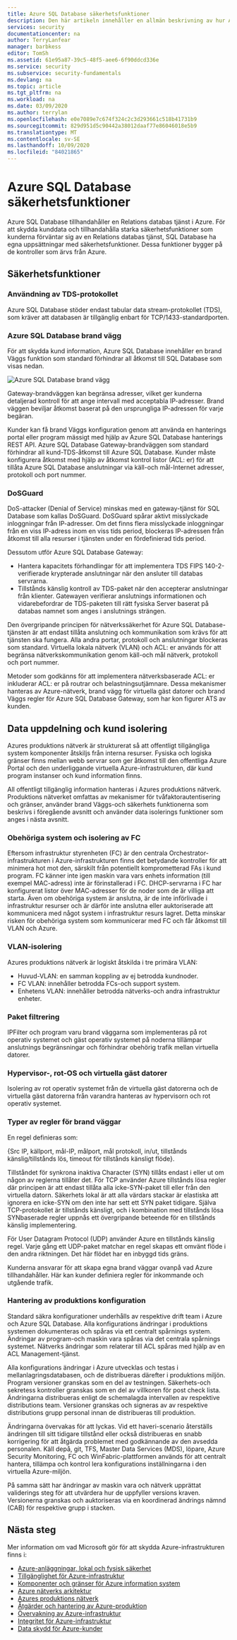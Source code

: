 ```yaml
---
title: Azure SQL Database säkerhetsfunktioner
description: Den här artikeln innehåller en allmän beskrivning av hur Azure SQL Database skyddar kund information i Azure.
services: security
documentationcenter: na
author: TerryLanfear
manager: barbkess
editor: TomSh
ms.assetid: 61e95a87-39c5-48f5-aee6-6f90ddcd336e
ms.service: security
ms.subservice: security-fundamentals
ms.devlang: na
ms.topic: article
ms.tgt_pltfrm: na
ms.workload: na
ms.date: 03/09/2020
ms.author: terrylan
ms.openlocfilehash: e0e7089e7c674f324c2c3d293661c518b41731b9
ms.sourcegitcommit: 829d951d5c90442a38012daaf77e86046018e5b9
ms.translationtype: MT
ms.contentlocale: sv-SE
ms.lasthandoff: 10/09/2020
ms.locfileid: "84021865"
---
```

# <a name="azure-sql-database-security-features"></a>Azure SQL Database säkerhetsfunktioner    
Azure SQL Database tillhandahåller en Relations databas tjänst i Azure. För att skydda kunddata och tillhandahålla starka säkerhetsfunktioner som kunderna förväntar sig av en Relations databas tjänst, SQL Database ha egna uppsättningar med säkerhetsfunktioner. Dessa funktioner bygger på de kontroller som ärvs från Azure.

## <a name="security-capabilities"></a>Säkerhetsfunktioner

### <a name="usage-of-the-tds-protocol"></a>Användning av TDS-protokollet
Azure SQL Database stöder endast tabular data stream-protokollet (TDS), som kräver att databasen är tillgänglig enbart för TCP/1433-standardporten.

### <a name="azure-sql-database-firewall"></a>Azure SQL Database brand vägg
För att skydda kund information, Azure SQL Database innehåller en brand Väggs funktion som standard förhindrar all åtkomst till SQL Database som visas nedan.

![Azure SQL Database brand vägg](./media/infrastructure-sql/sql-database-firewall.png)

Gateway-brandväggen kan begränsa adresser, vilket ger kunderna detaljerad kontroll för att ange intervall med acceptabla IP-adresser. Brand väggen beviljar åtkomst baserat på den ursprungliga IP-adressen för varje begäran.

Kunder kan få brand Väggs konfiguration genom att använda en hanterings portal eller program mässigt med hjälp av Azure SQL Database hanterings REST API. Azure SQL Database Gateway-brandväggen som standard förhindrar all kund-TDS-åtkomst till Azure SQL Database. Kunder måste konfigurera åtkomst med hjälp av åtkomst kontrol listor (ACL: er) för att tillåta Azure SQL Database anslutningar via käll-och mål-Internet adresser, protokoll och port nummer.

### <a name="dosguard"></a>DoSGuard
DoS-attacker (Denial of Service) minskas med en gateway-tjänst för SQL Database som kallas DoSGuard. DoSGuard spårar aktivt misslyckade inloggningar från IP-adresser. Om det finns flera misslyckade inloggningar från en viss IP-adress inom en viss tids period, blockeras IP-adressen från åtkomst till alla resurser i tjänsten under en fördefinierad tids period.

Dessutom utför Azure SQL Database Gateway:

- Hantera kapacitets förhandlingar för att implementera TDS FIPS 140-2-verifierade krypterade anslutningar när den ansluter till databas servrarna.
- Tillstånds känslig kontroll av TDS-paket när den accepterar anslutningar från klienter. Gatewayen verifierar anslutnings informationen och vidarebefordrar de TDS-paketen till rätt fysiska Server baserat på databas namnet som anges i anslutnings strängen.

Den övergripande principen för nätverkssäkerhet för Azure SQL Database-tjänsten är att endast tillåta anslutning och kommunikation som krävs för att tjänsten ska fungera. Alla andra portar, protokoll och anslutningar blockeras som standard. Virtuella lokala nätverk (VLAN) och ACL: er används för att begränsa nätverkskommunikation genom käll-och mål nätverk, protokoll och port nummer.

Metoder som godkänns för att implementera nätverksbaserade ACL: er inkluderar ACL: er på routrar och belastningsutjämnare. Dessa mekanismer hanteras av Azure-nätverk, brand vägg för virtuella gäst datorer och brand Väggs regler för Azure SQL Database Gateway, som har kon figurer ATS av kunden.

## <a name="data-segregation-and-customer-isolation"></a>Data uppdelning och kund isolering
Azures produktions nätverk är strukturerat så att offentligt tillgängliga system komponenter åtskiljs från interna resurser. Fysiska och logiska gränser finns mellan webb servrar som ger åtkomst till den offentliga Azure Portal och den underliggande virtuella Azure-infrastrukturen, där kund program instanser och kund information finns.

All offentligt tillgänglig information hanteras i Azures produktions nätverk. Produktions nätverket omfattas av mekanismer för tvåfaktorautentisering och gränser, använder brand Väggs-och säkerhets funktionerna som beskrivs i föregående avsnitt och använder data isolerings funktioner som anges i nästa avsnitt.

### <a name="unauthorized-systems-and-isolation-of-the-fc"></a>Obehöriga system och isolering av FC
Eftersom infrastruktur styrenheten (FC) är den centrala Orchestrator-infrastrukturen i Azure-infrastrukturen finns det betydande kontroller för att minimera hot mot den, särskilt från potentiellt komprometterad FAs i kund program. FC känner inte igen maskin vara vars enhets information (till exempel MAC-adress) inte är förinstallerad i FC. DHCP-servrarna i FC har konfigurerat listor över MAC-adresser för de noder som de är villiga att starta. Även om obehöriga system är anslutna, är de inte införlivade i infrastruktur resurser och är därför inte anslutna eller auktoriserade att kommunicera med något system i infrastruktur resurs lagret. Detta minskar risken för obehöriga system som kommunicerar med FC och får åtkomst till VLAN och Azure.

### <a name="vlan-isolation"></a>VLAN-isolering
Azures produktions nätverk är logiskt åtskilda i tre primära VLAN:

- Huvud-VLAN: en samman koppling av ej betrodda kundnoder.
- FC VLAN: innehåller betrodda FCs-och support system.
- Enhetens VLAN: innehåller betrodda nätverks-och andra infrastruktur enheter.

### <a name="packet-filtering"></a>Paket filtrering
IPFilter och program varu brand väggarna som implementeras på rot operativ systemet och gäst operativ systemet på noderna tillämpar anslutnings begränsningar och förhindrar obehörig trafik mellan virtuella datorer.

### <a name="hypervisor-root-os-and-guest-vms"></a>Hypervisor-, rot-OS och virtuella gäst datorer
Isolering av rot operativ systemet från de virtuella gäst datorerna och de virtuella gäst datorerna från varandra hanteras av hypervisorn och rot operativ systemet.

### <a name="types-of-rules-on-firewalls"></a>Typer av regler för brand väggar
En regel definieras som:

{Src IP, källport, mål-IP, målport, mål protokoll, in/ut, tillstånds känslig/tillstånds lös, timeout för tillstånds känsligt flöde}.

Tillståndet för synkrona inaktiva Character (SYN) tillåts endast i eller ut om någon av reglerna tillåter det. För TCP använder Azure tillstånds lösa regler där principen är att endast tillåta alla icke-SYN-paket till eller från den virtuella datorn. Säkerhets lokal är att alla värdars stackar är elastiska att ignorera en icke-SYN om den inte har sett ett SYN paket tidigare. Själva TCP-protokollet är tillstånds känsligt, och i kombination med tillstånds lösa SYNbaserade regler uppnås ett övergripande beteende för en tillstånds känslig implementering.

För User Datagram Protocol (UDP) använder Azure en tillstånds känslig regel. Varje gång ett UDP-paket matchar en regel skapas ett omvänt flöde i den andra riktningen. Det här flödet har en inbyggd tids gräns.

Kunderna ansvarar för att skapa egna brand väggar ovanpå vad Azure tillhandahåller. Här kan kunder definiera regler för inkommande och utgående trafik.

### <a name="production-configuration-management"></a>Hantering av produktions konfiguration
Standard säkra konfigurationer underhålls av respektive drift team i Azure och Azure SQL Database. Alla konfigurations ändringar i produktions systemen dokumenteras och spåras via ett centralt spårnings system. Ändringar av program-och maskin vara spåras via det centrala spårnings systemet. Nätverks ändringar som relaterar till ACL spåras med hjälp av en ACL Management-tjänst.

Alla konfigurations ändringar i Azure utvecklas och testas i mellanlagringsdatabasen, och de distribueras därefter i produktions miljön. Program versioner granskas som en del av testningen. Säkerhets-och sekretess kontroller granskas som en del av villkoren för post check lista. Ändringarna distribueras enligt de schemalagda intervallen av respektive distributions team. Versioner granskas och signeras av av respektive distributions grupp personal innan de distribueras till produktion.

Ändringarna övervakas för att lyckas. Vid ett haveri-scenario återställs ändringen till sitt tidigare tillstånd eller också distribueras en snabb korrigering för att åtgärda problemet med godkännande av den avsedda personalen. Käll depå, git, TFS, Master Data Services (MDS), löpare, Azure Security Monitoring, FC och WinFabric-plattformen används för att centralt hantera, tillämpa och kontrol lera konfigurations inställningarna i den virtuella Azure-miljön.

På samma sätt har ändringar av maskin vara och nätverk upprättat validerings steg för att utvärdera hur de uppfyller versions kraven. Versionerna granskas och auktoriseras via en koordinerad ändrings nämnd (CAB) för respektive grupp i stacken.

## <a name="next-steps"></a>Nästa steg
Mer information om vad Microsoft gör för att skydda Azure-infrastrukturen finns i:

- [Azure-anläggningar, lokal och fysisk säkerhet](physical-security.md)
- [Tillgänglighet för Azure-infrastruktur](infrastructure-availability.md)
- [Komponenter och gränser för Azure information system](infrastructure-components.md)
- [Azure nätverks arkitektur](infrastructure-network.md)
- [Azures produktions nätverk](production-network.md)
- [Åtgärder och hantering av Azure-produktion](infrastructure-operations.md)
- [Övervakning av Azure-infrastruktur](infrastructure-monitoring.md)
- [Integritet för Azure-infrastruktur](infrastructure-integrity.md)
- [Data skydd för Azure-kunder](protection-customer-data.md)
